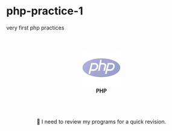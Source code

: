 # php-practice-1
 very first php practices

<br />
<br />
<div align="center">
<img src="./images/icon.png" alt="Icon" /><br />
<strong>PHP</strong>
<br />
<br />

</div>
<br />
<br />

<div align="center">
<p>🔋 I need to review my programs for a quick revision.</p>
</div>